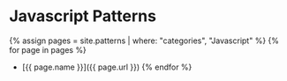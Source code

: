 # Javascript Patterns

{% assign pages = site.patterns | where: "categories", "Javascript" %}
{% for page in pages %}
- [{{ page.name }}]({{ page.url }})
{% endfor %}
